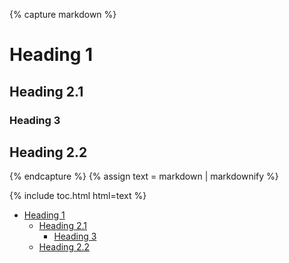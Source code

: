 ---
---

{% capture markdown %}
# Heading 1

## Heading 2.1

### Heading 3

## Heading 2.2
{% endcapture %}
{% assign text = markdown | markdownify %}

{% include toc.html html=text %}

<!-- /// -->

<ul>
    <li>
        <a href="#heading-1">Heading 1</a>
        <ul>
            <li>
                <a href="#heading-21">Heading 2.1</a>
                <ul>
                    <li><a href="#heading-3">Heading 3</a></li>
                </ul>
            </li>
            <li><a href="#heading-22">Heading 2.2</a></li>
        </ul>
    </li>
</ul>
